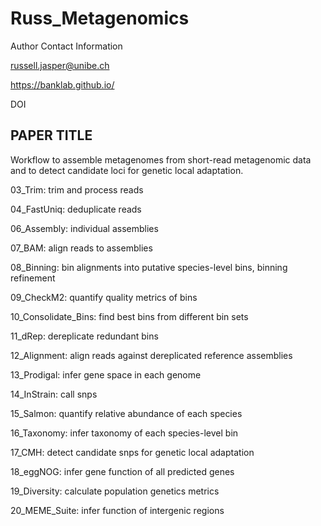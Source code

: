 # Russ_Metagenomics

Author Contact Information

russell.jasper@unibe.ch

https://banklab.github.io/


DOI

## PAPER TITLE

Workflow to assemble metagenomes from short-read metagenomic data and to detect candidate loci for genetic local adaptation.

03_Trim: trim and process reads

04_FastUniq: deduplicate reads

06_Assembly: individual assemblies

07_BAM: align reads to assemblies

08_Binning: bin alignments into putative species-level bins, binning refinement

09_CheckM2: quantify quality metrics of bins

10_Consolidate_Bins: find best bins from different bin sets

11_dRep: dereplicate redundant bins

12_Alignment: align reads against dereplicated reference assemblies

13_Prodigal: infer gene space in each genome

14_InStrain: call snps

15_Salmon: quantify relative abundance of each species

16_Taxonomy: infer taxonomy of each species-level bin

17_CMH: detect candidate snps for genetic local adaptation

18_eggNOG: infer gene function of all predicted genes

19_Diversity: calculate population genetics metrics

20_MEME_Suite: infer function of intergenic regions

